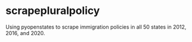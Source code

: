 # scrapepluralpolicy
Using pyopenstates to scrape immigration policies in all 50 states in 2012, 2016, and 2020. 
